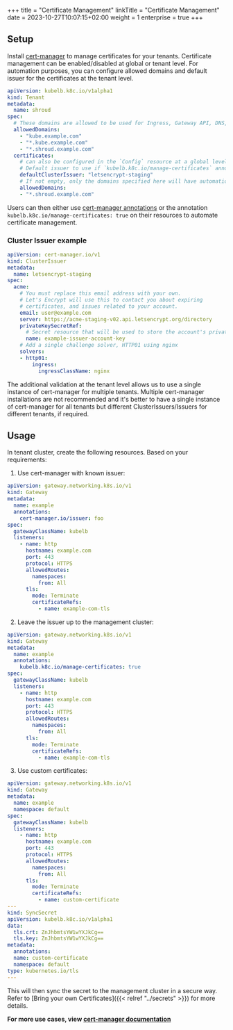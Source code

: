 +++
title = "Certificate Management"
linkTitle = "Certificate Management"
date = 2023-10-27T10:07:15+02:00
weight = 1
enterprise = true
+++

## Setup

Install [cert-manager](https://cert-manager.io/docs/installation/helm/) to manage certificates for your tenants. Certificate management can be enabled/disabled at global or tenant level. For automation purposes, you can configure allowed domains and default issuer for the certificates at the tenant level.

```yaml
apiVersion: kubelb.k8c.io/v1alpha1
kind: Tenant
metadata:
  name: shroud
spec:
  # These domains are allowed to be used for Ingress, Gateway API, DNS, and certs.
  allowedDomains:
    - "kube.example.com"
    - "*.kube.example.com"
    - "*.shroud.example.com"
  certificates:
    # can also be configured in the `Config` resource at a global level.
    # Default issuer to use if `kubelb.k8c.io/manage-certificates` annotation is added to the cluster.
    defaultClusterIssuer: "letsencrypt-staging"
    # If not empty, only the domains specified here will have automation for Certificates. Everything else will be ignored.
    allowedDomains:
    - "*.shroud.example.com"
```

Users can then either use [cert-manager annotations](https://cert-manager.io/docs/usage/ingress/) or the annotation `kubelb.k8c.io/manage-certificates: true` on their resources to automate certificate management.

### Cluster Issuer example

```yaml
apiVersion: cert-manager.io/v1
kind: ClusterIssuer
metadata:
  name: letsencrypt-staging
spec:
  acme:
    # You must replace this email address with your own.
    # Let's Encrypt will use this to contact you about expiring
    # certificates, and issues related to your account.
    email: user@example.com
    server: https://acme-staging-v02.api.letsencrypt.org/directory
    privateKeySecretRef:
      # Secret resource that will be used to store the account's private key.
      name: example-issuer-account-key
    # Add a single challenge solver, HTTP01 using nginx
    solvers:
    - http01:
        ingress:
          ingressClassName: nginx
```

The additional validation at the tenant level allows us to use a single instance of cert-manager for multiple tenants. Multiple cert-manager installations are not recommended and it's better to have a single instance of cert-manager for all tenants but different ClusterIssuers/Issuers for different tenants, if required.

## Usage

In tenant cluster, create the following resources. Based on your requirements:

1. Use cert-manager with known issuer:

```yaml
apiVersion: gateway.networking.k8s.io/v1
kind: Gateway
metadata:
  name: example
  annotations:
    cert-manager.io/issuer: foo
spec:
  gatewayClassName: kubelb
  listeners:
    - name: http
      hostname: example.com
      port: 443
      protocol: HTTPS
      allowedRoutes:
        namespaces:
          from: All
      tls:
        mode: Terminate
        certificateRefs:
          - name: example-com-tls
```

2. Leave the issuer up to the management cluster:

```yaml
apiVersion: gateway.networking.k8s.io/v1
kind: Gateway
metadata:
  name: example
  annotations:
    kubelb.k8c.io/manage-certificates: true
spec:
  gatewayClassName: kubelb
  listeners:
    - name: http
      hostname: example.com
      port: 443
      protocol: HTTPS
      allowedRoutes:
        namespaces:
          from: All
      tls:
        mode: Terminate
        certificateRefs:
          - name: example-com-tls
```

3. Use custom certificates:

```yaml
apiVersion: gateway.networking.k8s.io/v1
kind: Gateway
metadata:
  name: example
  namespace: default
spec:
  gatewayClassName: kubelb
  listeners:
    - name: http
      hostname: example.com
      port: 443
      protocol: HTTPS
      allowedRoutes:
        namespaces:
          from: All
      tls:
        mode: Terminate
        certificateRefs:
          - name: custom-certificate
---
kind: SyncSecret
apiVersion: kubelb.k8c.io/v1alpha1
data:
  tls.crt: ZnJhbmtsYW1wYXJkCg==
  tls.key: ZnJhbmtsYW1wYXJkCg==
metadata:
  annotations:
  name: custom-certificate
  namespace: default
type: kubernetes.io/tls
---
```

This will then sync the secret to the management cluster in a secure way. Refer to [Bring your own Certificates]({{< relref "../secrets" >}}) for more details.

**For more use cases, view [cert-manager documentation](https://cert-manager.io/docs/usage/gateway/)**
